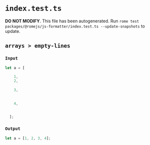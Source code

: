 # `index.test.ts`

**DO NOT MODIFY**. This file has been autogenerated. Run `rome test packages/@romejs/js-formatter/index.test.ts --update-snapshots` to update.

## `arrays > empty-lines`

### `Input`

```javascript
let a = [

    1,
    2,
  
    3,
  
  
    4,
  
  
  ];
```

### `Output`

```javascript
let a = [1, 2, 3, 4];

```
